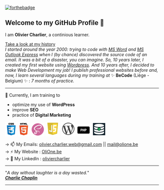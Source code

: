 [![forthebadge](https://forthebadge.com/images/badges/made-with-markdown.svg)](https://www.olione.be) 

## Welcome to my GitHub Profile 📜


I am **Olivier Charlier**, a continious learner.

<ins>Take a look at my history</ins>  
_I started around the year 2000: trying to code with [MS Word](https://en.wikipedia.org/wiki/Microsoft_Word) and [MS Outlook Express](https://en.wikipedia.org/wiki/Outlook_Express "a discontinued email and news client included with Internet Explorer versions 3.0 through to 6.0.")  when I (by chance) discovered the source code of an email. It was a bit of a disaster, you can imagine. So, 10 years later, I created my first website using [Wordpress](https://en.wikipedia.org/wiki/WordPress). And 10 years after, I decided to make Web Development my job! I publish professional websites before and, now, I learn several languages during my training at_ ✨ **BeCode** (Liège - Belgium) ✨ : _7 months of practice._

---

🔭 Currently, I am training to
- optimize my use of **WordPress**
- improve **SEO**
- practice of **Digital Marketing**
 

![alt text](https://github.com/OlivierCharlier/OlivierCharlier/blob/main/img/icone1.png "CSS3") ![alt text](https://github.com/OlivierCharlier/OlivierCharlier/blob/main/img/icone3.png "HTML5") ![alt text](https://github.com/OlivierCharlier/OlivierCharlier/blob/main/img/icone5.png "SASS") ![alt text](https://github.com/OlivierCharlier/OlivierCharlier/blob/main/img/icone4.png "JavaScript") ![alt text](https://github.com/OlivierCharlier/OlivierCharlier/blob/main/img/icone2.png "WordPress") ![alt text](https://github.com/OlivierCharlier/OlivierCharlier/blob/main/img/icone7.png "PHP") ![alt text](https://github.com/OlivierCharlier/OlivierCharlier/blob/main/img/icone6.png "Data BAse Management")


&#8594; 📫 My Emails: <olivier.charlier.web@gmail.com> || <mail@olione.be>  
&#8594; ⚡ My Website : [OliOne.be](https://www.olione.be "My onlined workshop is my portfolio too")  
&#8594; 🔗 My LinkedIn : [oliviercharlier](https://www.linkedin.com/in/oliviercharlier/)  

---



   "*A day without laughter is a day wasted.*"  
                                ***<ins>Charlie Chaplin</ins>***

---



